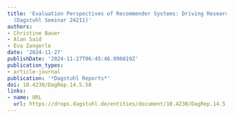 ```yaml
---
title: 'Evaluation Perspectives of Recommender Systems: Driving Research and Education
  (Dagstuhl Seminar 24211)'
authors:
- Christine Bauer
- Alan Said
- Eva Zangerle
date: '2024-11-27'
publishDate: '2024-11-27T06:45:46.096619Z'
publication_types:
- article-journal
publication: '*Dagstuhl Reports*'
doi: 10.4230/DagRep.14.5.58
links:
- name: URL
  url: https://drops.dagstuhl.de/entities/document/10.4230/DagRep.14.5.58
---
```

